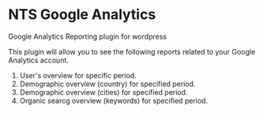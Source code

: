 # NTS Google Analytics
Google Analytics Reporting plugin for wordpress

This plugin will allow you to see the following reports related to your Google Analytics account.

1. User's overview for specific period.
2. Demographic overview (country) for specified period.
3. Demographic overview (cities) for specified period.
4. Organic searcg overview (keywords) for specified period.

